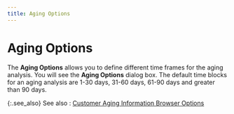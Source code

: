 ```yaml
---
title: Aging Options
---
```


# Aging Options


The **Aging Options** allows you  to define different time frames for the aging analysis. You will see the **Aging Options** dialog box. The default  time blocks for an aging analysis are 1-30 days, 31-60 days, 61-90 days  and greater than 90 days.


{:.see_also}
See also
: [Customer  Aging Information Browser Options]({{site.pos_baseurl}}/misc/customer_aging_information_browser_options_quick_aging_pos.html)
